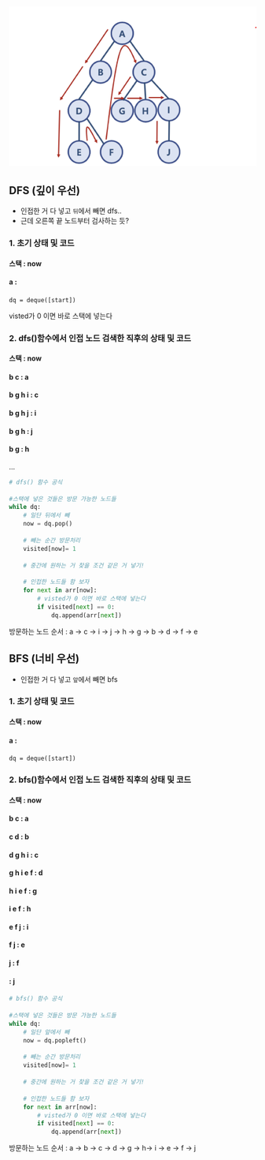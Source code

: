 ![alt text](image.png)

## DFS (깊이 우선)
- 인접한 거 다 넣고 ``뒤``에서 빼면 dfs..
- 근데 오른쪽 끝 노드부터 검사하는 듯?

### 1. 초기 상태 및 코드
####  스택 : now
#### a : 
`dq = deque([start])`

visted가 0 이면 바로 스택에 넣는다

### 2. dfs()함수에서 인접 노드 검색한 직후의 상태 및 코드

####  스택 : now
#### b c : a
#### b g h i : c
#### b g h j : i
#### b g h : j
#### b g : h

...

```python
# dfs() 함수 공식

#스택에 넣은 것들은 방문 가능한 노드들
while dq:
    # 일단 뒤에서 빼
    now = dq.pop()

    # 빼는 순간 방문처리
    visited[now]= 1

    # 중간에 원하는 거 찾을 조건 같은 거 넣기!

    # 인접한 노드들 함 보자
    for next in arr[now]:
        # visted가 0 이면 바로 스택에 넣는다
        if visited[next] == 0:
            dq.append(arr[next])
```

방문하는 노드 순서 : a -> c -> i -> j -> h -> g -> b -> d -> f -> e

## BFS (너비 우선)
- 인접한 거 다 넣고 ``앞``에서 빼면 bfs

### 1. 초기 상태 및 코드
####  스택 : now
#### a : 
`dq = deque([start])`

### 2. bfs()함수에서 인접 노드 검색한 직후의 상태 및 코드

####  스택 : now
#### b c : a
#### c d : b
#### d g h i : c
#### g h i e f : d
#### h i e f : g
#### i e f : h
#### e f j : i
#### f j : e
#### j : f
#### : j

```python
# bfs() 함수 공식

#스택에 넣은 것들은 방문 가능한 노드들
while dq:
    # 일단 앞에서 빼
    now = dq.popleft()

    # 빼는 순간 방문처리
    visited[now]= 1

    # 중간에 원하는 거 찾을 조건 같은 거 넣기!

    # 인접한 노드들 함 보자
    for next in arr[now]:
        # visted가 0 이면 바로 스택에 넣는다
        if visited[next] == 0:
            dq.append(arr[next])
```

방문하는 노드 순서 : a -> b -> c -> d -> g -> h-> i -> e -> f -> j